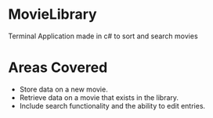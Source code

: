 # MovieLibrary
Terminal Application made in c# to sort and search movies

# Areas Covered
- Store data on a new movie.
- Retrieve data on a movie that exists in the library.
- Include search functionality and the ability to edit entries.

